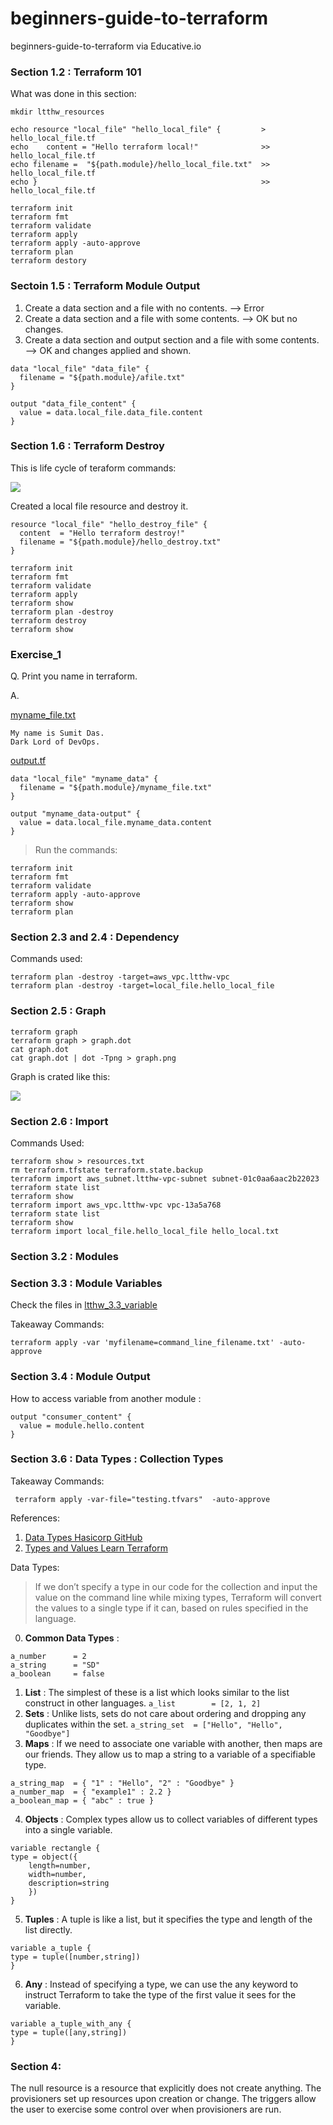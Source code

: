 # beginners-guide-to-terraform

beginners-guide-to-terraform via Educative.io

### Section 1.2 : Terraform 101

What was done in this section:

```
mkdir ltthw_resources 

echo resource "local_file" "hello_local_file" {         >    hello_local_file.tf
echo    content = "Hello terraform local!"              >>   hello_local_file.tf
echo filename =  "${path.module}/hello_local_file.txt"  >>   hello_local_file.tf
echo }                                                  >>   hello_local_file.tf

terraform init
terraform fmt
terraform validate
terraform apply
terraform apply -auto-approve
terraform plan
terraform destory
```

### Sectoin 1.5 : Terraform Module Output

1. Create a data section and a file with no contents. --> Error
2. Create a data section and a file with some contents. --> OK but no changes.
3. Create a data section and output section and a file with some contents. --> OK and changes applied and shown.

```
data "local_file" "data_file" {
  filename = "${path.module}/afile.txt"
}

output "data_file_content" {
  value = data.local_file.data_file.content
}
```

### Section 1.6 : Terraform Destroy

This is life cycle of teraform commands:

![](images/TerraformCycleOverview.jpg)

Created a local file resource and destroy it.

```
resource "local_file" "hello_destroy_file" {
  content  = "Hello terraform destroy!"
  filename = "${path.module}/hello_destroy.txt"
}
```

```
terraform init
terraform fmt
terraform validate
terraform apply
terraform show
terraform plan -destroy
terraform destroy
terraform show
```

### Exercise_1

Q. Print you name in terraform.

A.

<ins>myname_file.txt</ins>

```
My name is Sumit Das.
Dark Lord of DevOps.
```

<ins>output.tf</ins>

```
data "local_file" "myname_data" {
  filename = "${path.module}/myname_file.txt"
}

output "myname_data-output" {
  value = data.local_file.myname_data.content
}
```

> Run the commands:

```
terraform init
terraform fmt
terraform validate
terraform apply -auto-approve
terraform show
terraform plan
```

### Section 2.3 and 2.4 : Dependency

Commands used:

```
terraform plan -destroy -target=aws_vpc.ltthw-vpc
terraform plan -destroy -target=local_file.hello_local_file
```
### Section 2.5 : Graph

```
terraform graph
terraform graph > graph.dot
cat graph.dot
cat graph.dot | dot -Tpng > graph.png
```

Graph is crated like this:

![](images/TerraformGraph.jpg)

### Section 2.6 : Import

Commands Used:
```
terraform show > resources.txt
rm terraform.tfstate terraform.state.backup
terraform import aws_subnet.ltthw-vpc-subnet subnet-01c0aa6aac2b22023
terraform state list
terraform show 
terraform import aws_vpc.ltthw-vpc vpc-13a5a768
terraform state list
terraform show
terraform import local_file.hello_local_file hello_local.txt
```

### Section 3.2 : Modules
### Section 3.3 : Module Variables

Check the files in [ltthw_3.3_variable](ltthw_3.3_variable/variable_module_consumer/variable_module_consumer.tf)

Takeaway Commands:

```
terraform apply -var 'myfilename=command_line_filename.txt' -auto-approve 
```

### Section 3.4 : Module Output

How to access variable from another module :

```
output "consumer_content" {
  value = module.hello.content
}
```

### Section 3.6 : Data Types : Collection Types

Takeaway Commands:

```
 terraform apply -var-file="testing.tfvars"  -auto-approve
```

References:
1. [Data Types Hasicorp GitHub](https://github.com/hashicorp/terraform/blob/main/website/docs/language/expressions/types.mdx)
2. [Types and Values Learn Terraform ](https://developer.hashicorp.com/terraform/language/expressions/types)

Data Types:

> If we don’t specify a type in our code for the collection and input the value on the command line while mixing types, Terraform will convert the values to a single type if it can, based on rules specified in the language.

0. **Common Data Types** : 
```
a_number      = 2
a_string      = "SD"
a_boolean     = false
```
1. **List**     : The simplest of these is a list which looks similar to the list construct in other languages. ``` a_list        = [2, 1, 2] ```
2. **Sets**     : Unlike lists, sets do not care about ordering and dropping any duplicates within the set. ``` a_string_set  = ["Hello", "Hello", "Goodbye"] ```
3. **Maps**     : If we need to associate one variable with another, then maps are our friends. They allow us to map a string to a variable of a specifiable type. 

```
a_string_map  = { "1" : "Hello", "2" : "Goodbye" }
a_number_map  = { "example1" : 2.2 }
a_boolean_map = { "abc" : true }
```

4. **Objects**  : Complex types allow us to collect variables of different types into a single variable.

```
variable rectangle { 
type = object({
    length=number, 
    width=number, 
    description=string
    }) 
}
```
5. **Tuples**   : A tuple is like a list, but it specifies the type and length of the list directly.


```
variable a_tuple { 
type = tuple([number,string]) 
}
```

6. **Any**      : Instead of specifying a type, we can use the any keyword to instruct Terraform to take the type of the first value it sees for the variable.

```
variable a_tuple_with_any { 
type = tuple([any,string]) 
}
```

### Section 4:

The null resource is a resource that explicitly does not create anything.
The provisioners set up resources upon creation or change.
The triggers allow the user to exercise some control over when provisioners are run.

